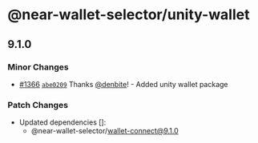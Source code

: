# @near-wallet-selector/unity-wallet

## 9.1.0

### Minor Changes

- [#1366](https://github.com/near/wallet-selector/pull/1366) [`abe0209`](https://github.com/near/wallet-selector/commit/abe0209cdc4d594c42ec080c3c27f83c22180550) Thanks [@denbite](https://github.com/denbite)! - Added unity wallet package

### Patch Changes

- Updated dependencies []:
  - @near-wallet-selector/wallet-connect@9.1.0
